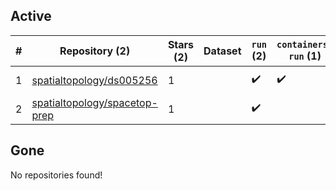 ## Active
| # | Repository (2) | Stars (2) | Dataset | `run` (2) | `containers-run` (1) | Last Modified |
| --- | --- | --- | --- | --- | --- | --- |
| 1 | [spatialtopology/ds005256](https://github.com/spatialtopology/ds005256) | 1 |  | :heavy_check_mark: | :heavy_check_mark: | 2025-03-01 01:00:58+00:00 |
| 2 | [spatialtopology/spacetop-prep](https://github.com/spatialtopology/spacetop-prep) | 1 |  | :heavy_check_mark: |  | 2025-03-04 04:31:59+00:00 |

## Gone
No repositories found!
